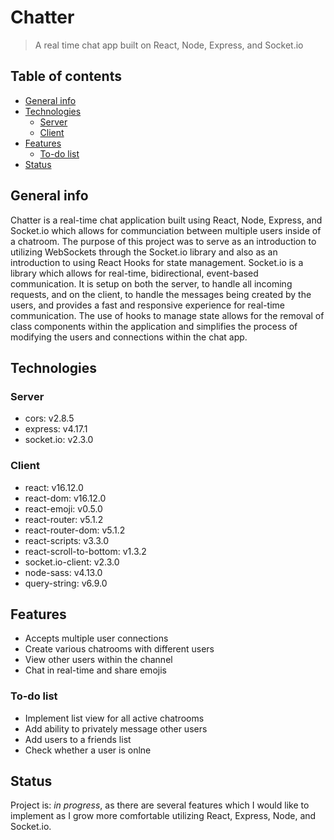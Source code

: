 # Chatter

> A real time chat app built on React, Node, Express, and Socket.io

## Table of contents

- [General info](#general-info)
- [Technologies](#technologies)
  - [Server](#server)
  - [Client](#client)
- [Features](#features)
  - [To-do list](#to-do-list)
- [Status](#status)

## General info

Chatter is a real-time chat application built using React, Node, Express, and Socket.io which allows for communciation between multiple users inside of a chatroom. The purpose of this project was to serve as an introduction to utilizing WebSockets through the Socket.io library and also as an introduction to using React Hooks for state management. Socket.io is a library which allows for real-time, bidirectional, event-based communication. It is setup on both the server, to handle all incoming requests, and on the client, to handle the messages being created by the users, and provides a fast and responsive experience for real-time communication. The use of hooks to manage state allows for the removal of class components within the application and simplifies the process of modifying the users and connections within the chat app.

## Technologies

### Server

- cors: v2.8.5
- express: v4.17.1
- socket.io: v2.3.0

### Client

- react: v16.12.0
- react-dom: v16.12.0
- react-emoji: v0.5.0
- react-router: v5.1.2
- react-router-dom: v5.1.2
- react-scripts: v3.3.0
- react-scroll-to-bottom: v1.3.2
- socket.io-client: v2.3.0
- node-sass: v4.13.0
- query-string: v6.9.0

## Features

- Accepts multiple user connections
- Create various chatrooms with different users
- View other users within the channel
- Chat in real-time and share emojis

### To-do list

- Implement list view for all active chatrooms
- Add ability to privately message other users
- Add users to a friends list
- Check whether a user is onlne

## Status

Project is: _in progress_, as there are several features which I would like to implement as I grow more comfortable utilizing React, Express, Node, and Socket.io.
